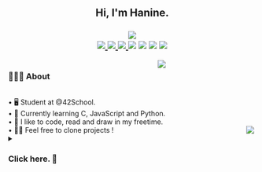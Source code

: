 <h2 align="center">
  Hi, I'm Hanine.<br><br>
  <img src="https://readme-typing-svg.demolab.com?font=DM+Serif+Display&size=25&duration=2000&pause=1000&color=e44753&vCenter=true&repeat=false&width=242&lines=  welcome+to+my+world."/><br>
  <a href="https://github.com/itshanine">
    <img src="https://img.shields.io/badge/github-000000?style=for-the-badge&logo=github&logoColor=white"/>
  </a>
  <a href="https://medium.com/@hanine.scx">
    <img src="https://img.shields.io/badge/Medium-000000?style=for-the-badge&logo=medium&logoColor=white"/>
  </a>
  <a href="https://leetcode.com/itshanine/">
    <img src="https://img.shields.io/badge/LeetCode-000000?style=for-the-badge&logo=LeetCode&logoColor=#d16c06"/>
  </a>
  <img src="https://img.shields.io/badge/mac%20os-000000?style=for-the-badge&logo=macos&logoColor=F0F0F0"/>
  <img src="https://img.shields.io/badge/shell_script-%23121011.svg?style=for-the-badge&logo=gnu-bash&logoColor=white"/>
  <img src="https://img.shields.io/badge/c-%2300599C.svg?style=for-the-badge&logo=c&logoColor=white"/>
  <img src="https://img.shields.io/badge/javascript-%23323330.svg?style=for-the-badge&logo=javascript&logoColor=%23F7DF1E"/>
</h2>


<div style="width: 320px; position: absolute; float: right;">
    <picture>
    <source media="(prefers-color-scheme: dark)" srcset="https://github-readme-stats.vercel.app/api/top-langs/?username=itshanine&layout=compact&card_width=310&bg_color=0d1116&border_color=9e2e36&title_color=e44753&lang_count=2">
    <img align= "right" src="https://github-readme-stats.vercel.app/api/top-langs/?username=itshanine&layout=compact&card_width=310&bg_color=fffefe&border_color=9e2e36&title_color=9e2e36&lang_count=2">
    </picture>
</div>

<div style="width:100%; overflow: hidden;">
     <div style="width: 500px; float: left;">
<h3>
  👩🏻‍💻 About
</h3>
<br>
• 🖥️ Student at @42School. <br>
• 🔭 Currently learning C, JavaScript and Python. <br>
• 🌷 I like to code, read and draw in my freetime.<br>
• 👋🏼 Feel free to clone projects !
<img align="right" src="https://spotify-github-profile.vercel.app/api/view?uid=4h5ba05bm1woc9ob9fgxhy6eu&cover_image=true&theme=novatorem&show_offline=false&background_color=121212&interchange=false&bar_color=e44753&width=350&bar_color_cover=false"/>
     </div>
</div>

<details>
  <summary><h3>Click here. 👀</h3></summary>
  <br>
  <picture>
    <source media="(prefers-color-scheme: dark)" srcset="https://github-readme-stats.vercel.app/api?username=itshanine&show_icons=true&bg_color=0d1116&title_color=9e2e36&border_color=9e2e36&icon_color=be323d&show_icons=false&text_color=e44753&hide_title=true">
    <img src="https://github-readme-stats.vercel.app/api?username=itshanine&show_icons=true&bg_color=fffefe&title_color=9e2e36&border_color=9e2e36&icon_color=be323d&show_icons=false&text_color=505d6c">
  </picture>
</details>
